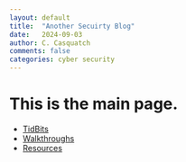 ```yaml
---
layout: default
title:  "Another Secuirty Blog"
date:   2024-09-03
author: C. Casquatch
comments: false
categories: cyber security
---
```


# This is the main page. 

* [TidBits](_posts/TidBits/2024-09-03-TidBits-Main.markdown)
* [Walkthroughs](_posts/Walkthroughs/2024/09/03/Walkthrough-Main.html)
* [Resources](./Resources-page.html)

